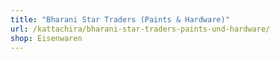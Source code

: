 ```yaml
---
title: "Bharani Star Traders (Paints & Hardware)"
url: /kattachira/bharani-star-traders-paints-und-hardware/
shop: Eisenwaren
---
```

